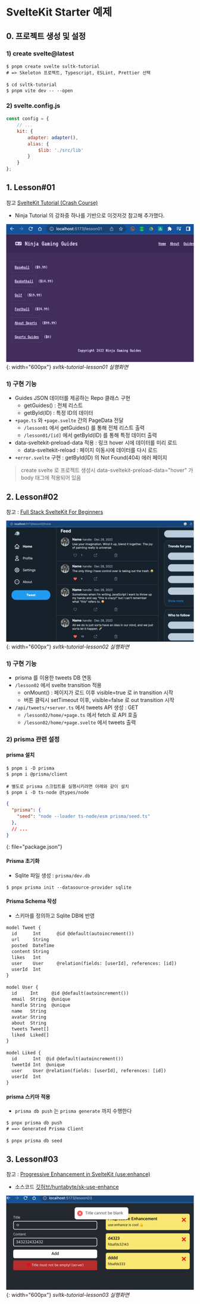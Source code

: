 # SvelteKit Starter 예제

## 0. 프로젝트 생성 및 설정

### 1) create svelte@latest

```console
$ pnpm create svelte svltk-tutorial
# => Skeleton 프로젝트, Typescript, ESLint, Prettier 선택

$ cd svltk-tutorial
$ pnpm vite dev -- --open
```

### 2) svelte.config.js

```js
const config = {
	// ...
	kit: {
		adapter: adapter(),
		alias: {
			$lib: './src/lib'
		}
	}
};
```

## 1. Lesson#01

참고 [SvelteKit Tutorial (Crash Course)](https://www.youtube.com/playlist?list=PL4cUxeGkcC9hpM9ARM59Ve3jqcb54dqiP)

- Ninja Tutorial 의 강좌중 하나를 기반으로 이것저것 참고해 추가했다.

![svltk-tutorial-lesson01](/static/sveltk-lesson01-crunch.png){: width="600px"}
_svltk-tutorial-lesson01 실행화면_

### 1) 구현 기능

- Guides JSON 데이터를 제공하는 Repo 클래스 구현
  - getGuides() : 전체 리스트
  - getById(ID) : 특정 ID의 데이터
- `+page.ts` 와 `+page.svelte` 간의 PageData 전달
  - `/lesson01` 에서 getGuides() 를 통해 전체 리스트 출력
  - `/lesson01/[id]` 에서 getById(ID) 를 통해 특정 데이터 출력
- data-sveltekit-preload-data 적용 : 링크 hover 시에 데이터를 미리 로드
  - data-sveltekit-reload : 페이지 이동시에 데이터를 다시 로드
- `+error.svelte` 구현 : getById(ID) 의 Not Found(404) 에러 페이지

> create svelte 로 프로젝트 생성시 data-sveltekit-preload-data="hover" 가 body 태그에 적용되어 있음

## 2. Lesson#02

참고 : [Full Stack SvelteKit For Beginners](https://joyofcode.xyz/sveltekit-for-beginners)

![svltk-tutorial-lesson02](/static/sveltk-lesson02-home-crunch.png){: width="600px"}
_svltk-tutorial-lesson02 실행화면_

### 1) 구현 기능

- prisma 를 이용한 tweets DB 연동
- `/lesson02` 에서 svelte transition 적용
  - onMount() : 페이지가 로드 이후 visible=true 로 in transition 시작
  - 버튼 클릭시 setTimeout 이후, visible=false 로 out transition 시작
- `/api/tweets/+server.ts` 에서 tweets API 생성 : GET
  - `/lesson02/home/+page.ts` 에서 fetch 로 API 호출
  - `/lesson02/home/+page.svelte` 에서 tweets 출력

### 2) prisma 관련 설정

#### prisma 설치

```console
$ pnpm i -D prisma
$ pnpm i @prisma/client

# 별도로 prisma 스크립트를 실행시키려면 아래와 같이 설치
$ pnpm i -D ts-node @types/node
```

```json
{
  "prisma": {
    "seed": "node --loader ts-node/esm prisma/seed.ts"
  },
  // ...
}
```
{: file="package.json"}

#### Prisma 초기화

- Sqlite 파일 생성 : `prisma/dev.db`

```console
$ pnpx prisma init --datasource-provider sqlite
```

#### Prisma Schema 작성

- 스키마를 정의하고 Sqlite DB에 반영

```prisma
model Tweet {
  id      Int      @id @default(autoincrement())
  url     String
  posted  DateTime
  content String
  likes   Int
  user    User     @relation(fields: [userId], references: [id])
  userId  Int
}

model User {
  id     Int     @id @default(autoincrement())
  email  String  @unique
  handle String  @unique
  name   String
  avatar String
  about  String
  tweets Tweet[]
  liked  Liked[]
}

model Liked {
  id      Int  @id @default(autoincrement())
  tweetId Int  @unique
  user    User @relation(fields: [userId], references: [id])
  userId  Int
}
```

#### prisma 스키마 적용

- `prisma db push` 는 `prisma generate` 까지 수행한다

```console
$ pnpx prisma db push
# ==> Generated Prisma Client

$ pnpx prisma db seed
```

## 3. Lesson#03

참고 : [Progressive Enhancement in SvelteKit (use:enhance)](https://www.youtube.com/watch?v=jXtzWMhdI2U)

- 소스코드 [깃허브/huntabyte/sk-use-enhance](https://github.com/huntabyte/sk-use-enhance)

![svltk-tutorial-lesson03](/static/sveltk-lesson03-crunch.png){: width="600px"}
_svltk-tutorial-lesson03 실행화면_

